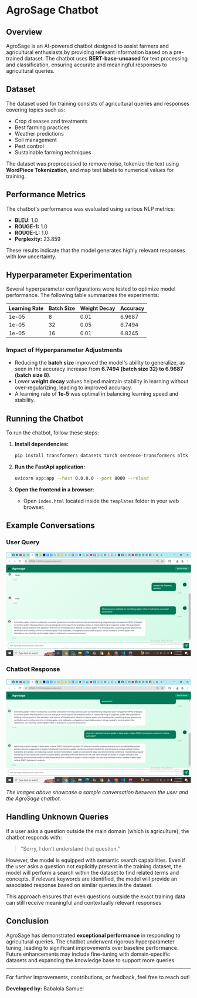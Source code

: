 # AgroSage Chatbot

## Overview

AgroSage is an AI-powered chatbot designed to assist farmers and agricultural enthusiasts by providing relevant information based on a pre-trained dataset. The chatbot uses **BERT-base-uncased** for text processing and classification, ensuring accurate and meaningful responses to agricultural queries.

## Dataset

The dataset used for training consists of agricultural queries and responses covering topics such as:

- Crop diseases and treatments
- Best farming practices
- Weather predictions
- Soil management
- Pest control
- Sustainable farming techniques

The dataset was preprocessed to remove noise, tokenize the text using **WordPiece Tokenization**, and map text labels to numerical values for training.

## Performance Metrics

The chatbot's performance was evaluated using various NLP metrics:

- **BLEU:** 1.0
- **ROUGE-1:** 1.0
- **ROUGE-L:** 1.0
- **Perplexity:** 23.859

These results indicate that the model generates highly relevant responses with low uncertainty.

## Hyperparameter Experimentation

Several hyperparameter configurations were tested to optimize model performance. The following table summarizes the experiments:

| Learning Rate | Batch Size | Weight Decay | Accuracy |
| ------------- | ---------- | ------------ | -------- |
| 1e-05         | 8          | 0.01         | 6.9687   |
| 1e-05         | 32         | 0.05         | 6.7494   |
| 1e-05         | 16         | 0.01         | 6.8245   |

### Impact of Hyperparameter Adjustments

- Reducing the **batch size** improved the model's ability to generalize, as seen in the accuracy increase from **6.7494 (batch size 32) to 6.9687 (batch size 8)**.
- Lower **weight decay** values helped maintain stability in learning without over-regularizing, leading to improved accuracy.
- A learning rate of **1e-5** was optimal in balancing learning speed and stability.

## Running the Chatbot

To run the chatbot, follow these steps:

1. **Install dependencies:**

   ```bash
   pip install transformers datasets torch sentence-transformers nltk FASTAPI
   ```

2. **Run the FastApi application:**

   ```bash
   uvicorn app:app --host 0.0.0.0 --port 8000 --reload
   ```

3. **Open the frontend in a browser:**

   - Open `index.html` located inside the `templates` folder in your web browser.

## Example Conversations

### User Query  
![User Query](/images/query.png)  

### Chatbot Response  
![Chatbot Response](/images/response.png)  

_The images above showcase a sample conversation between the user and the AgroSage chatbot._

## Handling Unknown Queries

If a user asks a question outside the main domain (which is agriculture), the chatbot responds with:

> "Sorry, I don't understand that question."

However, the model is equipped with semantic search capabilities. Even if the user asks a question not explicitly present in the training dataset, the model will perform a search within the dataset to find related terms and concepts. If relevant keywords are identified, the model will provide an associated response based on similar queries in the dataset.

This approach ensures that even questions outside the exact training data can still receive meaningful and contextually relevant responses

## Conclusion

AgroSage has demonstrated **exceptional performance** in responding to agricultural queries. The chatbot underwent rigorous hyperparameter tuning, leading to significant improvements over baseline performance. Future enhancements may include fine-tuning with domain-specific datasets and expanding the knowledge base to support more queries.

---

For further improvements, contributions, or feedback, feel free to reach out!

**Developed by:** Babalola Samuel